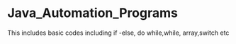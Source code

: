 # Java_Automation_Programs
This includes basic codes including if -else, do while,while, array,switch etc

